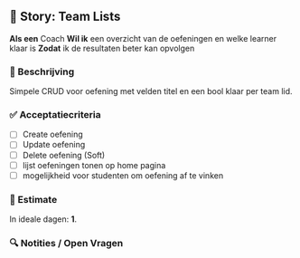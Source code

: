 ## 🧩 Story: Team Lists

**Als een** Coach
**Wil ik** een overzicht van de oefeningen en welke learner klaar is
**Zodat** ik de resultaten beter kan opvolgen

### 📝 Beschrijving

Simpele CRUD voor oefening met velden titel en een bool klaar per team lid.

### ✅ Acceptatiecriteria

* [  ] Create oefening
* [  ] Update oefening
* [  ] Delete oefening (Soft)
* [  ] lijst oefeningen tonen op home pagina
* [  ] mogelijkheid voor studenten om oefening af te vinken

### 🧮 Estimate
In ideale dagen: **1**.

### 🔍 Notities / Open Vragen


